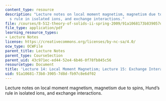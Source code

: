 ```yaml
---
content_type: resource
description: "Lecture notes on local moment magnetism, magnetism due to spins, Hund\u2019\
  s rule in isolated ions, and exchange interactions."
file: /courses/8-512-theory-of-solids-ii-spring-2009/91a1068173b839057d8dfb97c8e6df02_MIT8_512s09_lec14_15.pdf
file_type: application/pdf
learning_resource_types:
- Lecture Notes
license: https://creativecommons.org/licenses/by-nc-sa/4.0/
ocw_type: OCWFile
parent_title: Lecture Notes
parent_type: CourseSection
parent_uid: 43c971ec-ed44-52e4-6b46-0f78fb845c56
resourcetype: Document
title: 'Lecture 14: Local Moment Magnetism; Lecture 15: Exchange Interactions'
uid: 91a10681-73b8-3905-7d8d-fb97c8e6df02
---
```

Lecture notes on local moment magnetism, magnetism due to spins, Hund’s rule in isolated ions, and exchange interactions.
